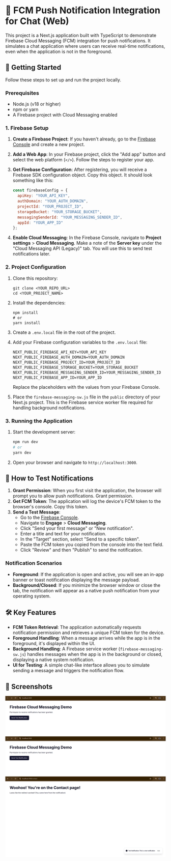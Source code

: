 # 💬 FCM Push Notification Integration for Chat (Web)

This project is a Next.js application built with TypeScript to demonstrate Firebase Cloud Messaging (FCM) integration for push notifications. It simulates a chat application where users can receive real-time notifications, even when the application is not in the foreground.

## 🚀 Getting Started

Follow these steps to set up and run the project locally.

### Prerequisites

* Node.js (v18 or higher)
* npm or yarn
* A Firebase project with Cloud Messaging enabled

### 1. Firebase Setup

1.  **Create a Firebase Project**: If you haven't already, go to the [Firebase Console](https://console.firebase.google.com/) and create a new project.
2.  **Add a Web App**: In your Firebase project, click the "Add app" button and select the web platform (`</>`). Follow the steps to register your app.
3.  **Get Firebase Configuration**: After registering, you will receive a Firebase SDK configuration object. Copy this object. It should look something like this:

    ```javascript
    const firebaseConfig = {
      apiKey: "YOUR_API_KEY",
      authDomain: "YOUR_AUTH_DOMAIN",
      projectId: "YOUR_PROJECT_ID",
      storageBucket: "YOUR_STORAGE_BUCKET",
      messagingSenderId: "YOUR_MESSAGING_SENDER_ID",
      appId: "YOUR_APP_ID"
    };
    ```

4.  **Enable Cloud Messaging**: In the Firebase Console, navigate to **Project settings** > **Cloud Messaging**. Make a note of the **Server key** under the "Cloud Messaging API (Legacy)" tab. You will use this to send test notifications later.

### 2. Project Configuration

1.  Clone this repository:
    ```
    git clone <YOUR_REPO_URL>
    cd <YOUR_PROJECT_NAME>
    ```
2.  Install the dependencies:
    ```
    npm install
    # or
    yarn install
    ```
3.  Create a `.env.local` file in the root of the project.
4.  Add your Firebase configuration variables to the `.env.local` file:
    ```
    NEXT_PUBLIC_FIREBASE_API_KEY=YOUR_API_KEY
    NEXT_PUBLIC_FIREBASE_AUTH_DOMAIN=YOUR_AUTH_DOMAIN
    NEXT_PUBLIC_FIREBASE_PROJECT_ID=YOUR_PROJECT_ID
    NEXT_PUBLIC_FIREBASE_STORAGE_BUCKET=YOUR_STORAGE_BUCKET
    NEXT_PUBLIC_FIREBASE_MESSAGING_SENDER_ID=YOUR_MESSAGING_SENDER_ID
    NEXT_PUBLIC_FIREBASE_APP_ID=YOUR_APP_ID
    ```
    Replace the placeholders with the values from your Firebase Console.

5.  Place the `firebase-messaging-sw.js` file in the `public` directory of your Next.js project. This is the Firebase service worker file required for handling background notifications.

### 3. Running the Application

1.  Start the development server:
    ```bash
    npm run dev
    # or
    yarn dev
    ```
2.  Open your browser and navigate to `http://localhost:3000`.

## 🧪 How to Test Notifications

1.  **Grant Permission**: When you first visit the application, the browser will prompt you to allow push notifications. Grant permission.
2.  **Get FCM Token**: The application will log the device's FCM token to the browser's console. Copy this token.
3.  **Send a Test Message**:
    * Go to the [Firebase Console](https://console.firebase.google.com/).
    * Navigate to **Engage** > **Cloud Messaging**.
    * Click "Send your first message" or "New notification".
    * Enter a title and text for your notification.
    * In the "Target" section, select "Send to a specific token".
    * Paste the FCM token you copied from the console into the text field.
    * Click "Review" and then "Publish" to send the notification.

### Notification Scenarios

* **Foreground**: If the application is open and active, you will see an in-app banner or toast notification displaying the message payload.
* **Background/Closed**: If you minimize the browser window or close the tab, the notification will appear as a native push notification from your operating system.

## 🛠️ Key Features

* **FCM Token Retrieval**: The application automatically requests notification permission and retrieves a unique FCM token for the device.
* **Foreground Handling**: When a message arrives while the app is in the foreground, it's displayed within the UI.
* **Background Handling**: A Firebase service worker (`firebase-messaging-sw.js`) handles messages when the app is in the background or closed, displaying a native system notification.
* **UI for Testing**: A simple chat-like interface allows you to simulate sending a message and triggers the notification flow.

## 📸 Screenshots
![image alt](https://github.com/Shobhit010/FCMWebApp/blob/main/s1.png)
![image alt](https://github.com/Shobhit010/FCMWebApp/blob/main/s2.png)
![image alt](https://github.com/Shobhit010/FCMWebApp/blob/main/s3.png)
